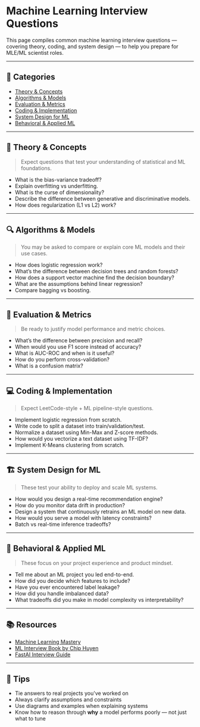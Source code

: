 # Machine Learning Interview Questions

This page compiles common machine learning interview questions — covering theory, coding, and system design — to help you prepare for MLE/ML scientist roles.

---

## 📘 Categories

- [Theory & Concepts](#theory--concepts)
- [Algorithms & Models](#algorithms--models)
- [Evaluation & Metrics](#evaluation--metrics)
- [Coding & Implementation](#coding--implementation)
- [System Design for ML](#system-design-for-ml)
- [Behavioral & Applied ML](#behavioral--applied-ml)

---

## 🧠 Theory & Concepts

> Expect questions that test your understanding of statistical and ML foundations.

- What is the bias-variance tradeoff?
- Explain overfitting vs underfitting.
- What is the curse of dimensionality?
- Describe the difference between generative and discriminative models.
- How does regularization (L1 vs L2) work?

---

## 🔍 Algorithms & Models

> You may be asked to compare or explain core ML models and their use cases.

- How does logistic regression work?
- What’s the difference between decision trees and random forests?
- How does a support vector machine find the decision boundary?
- What are the assumptions behind linear regression?
- Compare bagging vs boosting.

---

## 📏 Evaluation & Metrics

> Be ready to justify model performance and metric choices.

- What’s the difference between precision and recall?
- When would you use F1 score instead of accuracy?
- What is AUC-ROC and when is it useful?
- How do you perform cross-validation?
- What is a confusion matrix?

---

## 💻 Coding & Implementation

> Expect LeetCode-style + ML pipeline-style questions.

- Implement logistic regression from scratch.
- Write code to split a dataset into train/validation/test.
- Normalize a dataset using Min-Max and Z-score methods.
- How would you vectorize a text dataset using TF-IDF?
- Implement K-Means clustering from scratch.

---

## 🏗️ System Design for ML

> These test your ability to deploy and scale ML systems.

- How would you design a real-time recommendation engine?
- How do you monitor data drift in production?
- Design a system that continuously retrains an ML model on new data.
- How would you serve a model with latency constraints?
- Batch vs real-time inference tradeoffs?

---

## 🧪 Behavioral & Applied ML

> These focus on your project experience and product mindset.

- Tell me about an ML project you led end-to-end.
- How did you decide which features to include?
- Have you ever encountered label leakage?
- How did you handle imbalanced data?
- What tradeoffs did you make in model complexity vs interpretability?

---

## 📚 Resources

- [Machine Learning Mastery](https://machinelearningmastery.com/)
- [ML Interview Book by Chip Huyen](https://huyenchip.com/ml-interviews-book/)
- [FastAI Interview Guide](https://course.fast.ai/)

---

## 📝 Tips

- Tie answers to real projects you've worked on
- Always clarify assumptions and constraints
- Use diagrams and examples when explaining systems
- Know how to reason through **why** a model performs poorly — not just what to tune

